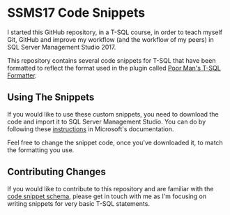 # SSMS17 Code Snippets
I started this GitHub repository, in a T-SQL course, in order to teach myself Git, GitHub and improve my workflow (and the workflow of my peers) in SQL Server Management Studio 2017.

This repository contains several code snippets for T-SQL that have been formatted to reflect the format used in the plugin called [Poor Man's T-SQL Formatter](http://architectshack.com/PoorMansTSqlFormatter.ashx). 

## Using The Snippets
If you would like to use these custom snippets, you need to download the code and import it to SQL Server Management Studio. You can do by following these [instructions](https://docs.microsoft.com/en-us/sql/relational-databases/scripting/add-transact-sql-snippets?view=sql-server-2017) in Microsoft's documentation.

Feel free to change the snippet code, once you've downloaded it, to match the formatting you use. 

## Contributing Changes
If you would like to contribute to this repository and are familiar with the [code snippet schema](https://docs.microsoft.com/en-us/visualstudio/ide/code-snippets-schema-reference?view=vs-2015), please get in touch with me as I'm focusing on writing snippets for very basic T-SQL statements. 
